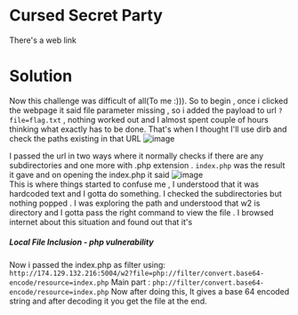 # Cursed Secret Party
There's a web link
# Solution
Now this challenge was difficult of all(To me :))). So to begin , once i clicked the webpage it said file parameter missing , so i added the payload to url `?file=flag.txt` , nothing worked out and I almost spent
couple of hours thinking what exactly has to be done. That's when I thought I'll use dirb and check the paths existing in that URL 
![image](https://github.com/LAVANYA-PIDIKITI/CBL-CTF_Writeup/assets/98797256/74631e79-0025-431c-b215-136c97409b4a)

I passed the url in two ways where it normally checks if there are any subdirectories and one more with .php extension . `index.php` was the result it gave and on opening the index.php it said
![image](https://github.com/LAVANYA-PIDIKITI/CBL-CTF_Writeup/assets/98797256/493cde69-863e-426d-a631-744b50cbba29) <br>
This is where things started to confuse me , I understood that it was hardcoded text and I gotta do something. I checked the subdirectories but nothing popped . I was exploring the path and understood that w2 is directory 
and I gotta pass the right command to view the file . I browsed internet about this situation and found out that it's <h5>Local File Inclusion - php vulnerability</h5>

Now i passed the index.php as filter using: `http://174.129.132.216:5004/w2?file=php://filter/convert.base64-encode/resource=index.php`
Main part : `php://filter/convert.base64-encode/resource=index.php`
Now after doing this, It gives a base 64 encoded string and after decoding it you get the file at the end.


